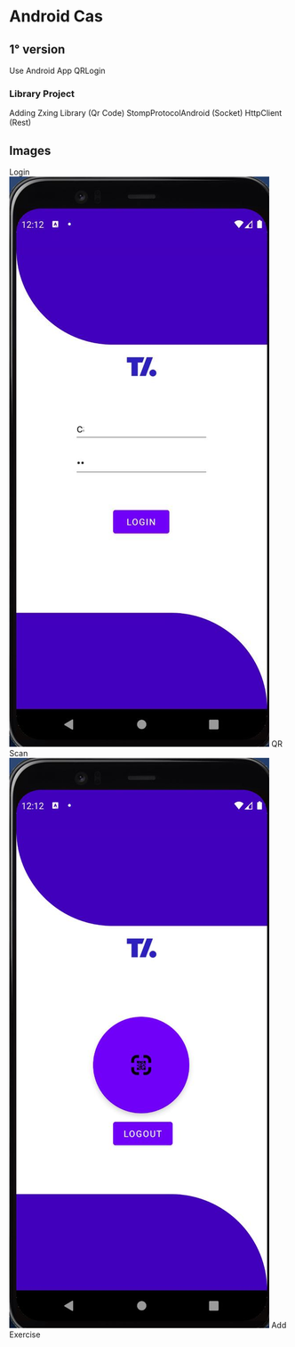 # Android Cas
## 1° version
Use Android App QRLogin
### Library Project
Adding Zxing Library (Qr Code)
StompProtocolAndroid (Socket)
HttpClient (Rest)



## Images
Login
![Screen1](./screen1.jpg)
QR Scan
![Screen2](./screen2.jpg)
Add Exercise

